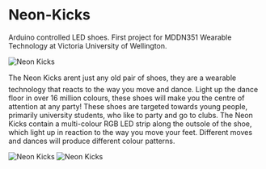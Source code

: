 # Neon-Kicks
Arduino controlled LED shoes. First project for MDDN351 Wearable Technology at Victoria University of Wellington.

![Neon Kicks](http://uni.ey.nz/351/image02.jpg)

The Neon Kicks arent just any old pair of shoes, they are a wearable technology that reacts to the way you move and dance. Light up the dance floor in over 16 million colours, these shoes will make you the centre of attention at any party! These shoes are targeted towards young people, primarily university students, who like to party and go to clubs. The Neon Kicks contain a multi-colour RGB LED strip along the outsole of the shoe, which light up in reaction to the way you move your feet. Different moves and dances will produce different colour patterns.

![Neon Kicks](http://uni.ey.nz/351/image01.jpg)
![Neon Kicks](http://uni.ey.nz/351/image03.jpg)
